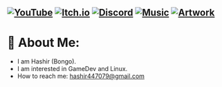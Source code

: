 [![YouTube](https://img.shields.io/badge/YouTube-Channel-red?style=flat-rounded&logo=youtube&logoColor=white)](https://www.youtube.com/@mhashirshahzad)
[![Itch.io](https://img.shields.io/badge/Itch.io-Page-orange?style=flat-rounded&logo=itch.io&logoColor=white)](https://bongopoyo.itch.io)
[![Discord](https://img.shields.io/badge/EliteNinjas-Join%20Us-5865F2?style=flat-rounded&logo=discord&logoColor=white)](https://discord.gg/eliteninjas)
[![Music](https://img.shields.io/badge/Music-Github%20Repo-1DB954?style=flat-rounded&logo=spotify&logoColor=white)](https://github.com/BongoPoyo/music)
[![Artwork](https://img.shields.io/badge/Artwork-Github%20Repo-FF5C93?style=flat-rounded&logo=artstation&logoColor=white)](https://github.com/BongoPoyo/AsepriteArtwork)
---

# 💫 About Me:
- I am Hashir (Bongo).
- I am interested in GameDev and Linux.
- How to reach me: hashir447079@gmail.com
<!---
HashirShazad/HashirShazad is a ✨ special ✨ repository because its `README.md` (this file) appears on your GitHub profile.
You can click the Preview link to take a look at your changes.
--->
